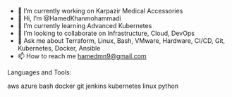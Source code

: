 

- 🔭 I’m currently working on Karpazir Medical Accessories
- 👋 Hi, I’m @HamedKhanmohammadi
- 🌱 I’m currently learning Advanced Kubernetes
- 💞️ I’m looking to collaborate on Infrastructure, Cloud, DevOps
- 💬 Ask me about Terraform, Linux, Bash, VMware, Hardware, CI/CD, Git, Kubernetes, Docker, Ansible
- 📫 How to reach me hamedmn9@gmail.com


<!---
HamedKhanmohammadi/HamedKhanmohammadi is a ✨ special ✨ repository because its `README.md` (this file) appears on your GitHub profile.
You can click the Preview link to take a look at your changes.
--->


Languages and Tools:

aws azure bash docker git jenkins kubernetes linux python  

